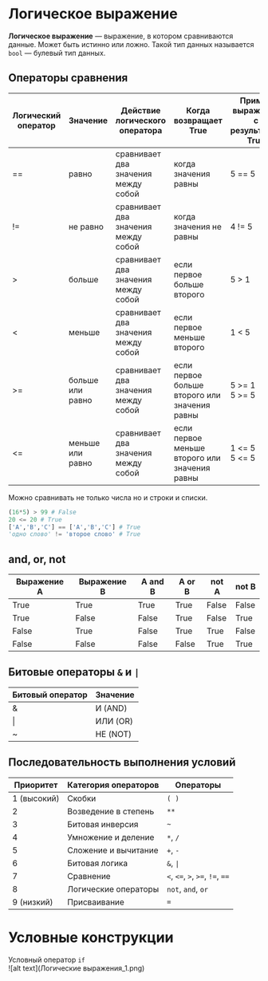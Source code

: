 # Логическое выражение
**Логическое выражение** — выражение, в котором сравниваются данные. Может быть истинно или ложно. Такой тип данных называется `bool` — булевый тип данных.  

## Операторы сравнения
| Логический оператор | Значение           | Действие логического оператора                   | Когда возвращает True                     | Пример выражения с результатом True |
|---------------------|--------------------|--------------------------------------------------|-------------------------------------------|-------------------------------------|
| ==                  | равно              | сравнивает два значения между собой              | когда значения равны                      | 5 == 5                             |
| !=                  | не равно           | сравнивает два значения между собой              | когда значения не равны                   | 4 != 5                             |
| >                   | больше             | сравнивает два значения между собой              | если первое больше второго                | 5 > 1                              |
| <                   | меньше             | сравнивает два значения между собой              | если первое меньше второго                | 1 < 5                              |
| >=                  | больше или равно   | сравнивает два значения между собой              | если первое больше второго или значения равны | 5 >= 1<br>5 >= 5                  |
| <=                  | меньше или равно   | сравнивает два значения между собой              | если первое меньше второго или значения равны | 1 <= 5<br>5 <= 5                  |  

Можно сравнивать не только числа но и строки и списки.  
```python
(16*5) > 99 # False
20 <= 20 # True
['A','B','C'] == ['A','B','C'] # True
'одно слово' != 'второе слово' # True
```  

## and, or, not

| Выражение А | Выражение В | A and B | A or B | not A | not B |
|-------------|-------------|---------|--------|-------|-------|
| True        | True        | True    | True   | False | False |
| True        | False       | False   | True   | False | True  |
| False       | True        | False   | True   | True  | False |
| False       | False       | False   | False  | True  | True  |

## Битовые операторы `&` и `|`  

| Битовый оператор | Значение   |
|------------------|------------|
| &                | И (AND)    |
| \|               | ИЛИ (OR)   |
| ~                | НЕ (NOT)   |

## Последовательность выполнения условий

| Приоритет | Категория операторов                 | Операторы                                  |
|-----------|--------------------------------------|--------------------------------------------|
| 1 (высокий) | Скобки                               | `( )`                                      |
| 2         | Возведение в степень                 | `**`                                       |
| 3         | Битовая инверсия                     | `~`                                        |
| 4         | Умножение и деление                  | `*`, `/`                                   |
| 5         | Сложение и вычитание                 | `+`, `-`                                   |
| 6         | Битовая логика                       | `&`, `\|`                                  |
| 7         | Сравнение                            | `<`, `<=`, `>`, `>=`, `!=`, `==`           |
| 8         | Логические операторы                 | `not`, `and`, `or`                         |
| 9 (низкий) | Присваивание                         | `=`                                        |

# Условные конструкции

Условный оператор `if`  
![alt text](Логические выражения_1.png)